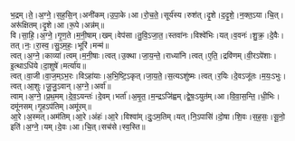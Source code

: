 

  
भ॒द्रम्।ते॒।अ॒ग्ने॒।स॒ह॒सि॒न्।अनी॑कम्।उ॒पा॒के।आ।रो॒च॒ते॒।सूर्य॑स्य।रुश॑त्।दृ॒शे।द॒दृ॒शे॒।न॒क्त॒ऽया।चि॒त्।अरू॑क्षितम्।दृ॒शे।आ।रू॒पे।अन्न॑म्॥  
वि।सा॒हि॒।अ॒ग्ने॒।गृ॒ण॒ते।म॒नी॒षाम्।खम्।वेप॑सा।तु॒वि॒ऽजा॒त॒।स्तवा॑नः।विश्वे॑भिः।यत्।व॒वनः॑।शु॒क्र॒।दे॒वैः।तत्।नः॒।रा॒स्व॒।सु॒ऽम॒हः॒।भूरि॑।मन्म॑॥  
त्वत्।अ॒ग्ने॒।काव्या॑।त्वम्।म॒नी॒षाः।त्वत्।उ॒क्था।जा॒य॒न्ते॒।राध्या॑नि।त्वत्।ए॒ति॒।द्रवि॑णम्।वी॒रऽपे॑शाः।इ॒त्थाऽधि॑ये।दा॒शुषे॑।मर्त्या॑य॥  
त्वत्।वा॒जी।वा॒ज॒म्ऽभ॒रः।विऽहा॑याः।अ॒भि॒ष्टि॒ऽकृत्।जा॒य॒ते॒।स॒त्यऽशु॑ष्मः।त्वत्।र॒यिः।दे॒वऽजू॑तः।म॒यः॒ऽभुः।त्वत्।आ॒शुः।जू॒जु॒ऽवान्।अ॒ग्ने॒।अर्वा॑॥  
त्वाम्।अ॒ग्ने॒।प्र॒थ॒मम्।दे॒व॒ऽयन्तः॑।दे॒वम्।भर्ता॑।अ॒मृ॒त॒।म॒न्द्रऽजि॑ह्वम्।द्वे॒षः॒ऽयुत॑म्।आ।वि॒वा॒स॒न्ति॒।धी॒भिः।दमू॑नसम्।गृ॒हऽप॑तिम्।अमू॑रम्॥  
आ॒रे।अ॒स्मत्।अम॑तिम्।आ॒रे।अंहः॑।आ॒रे।विश्वा॑म्।दुः॒ऽम॒तिम्।यत्।नि॒ऽपासि॑।दो॒षा।शि॒वः।स॒ह॒सः॒।सू॒नो॒ इति॑।अ॒ग्ने॒।यम्।दे॒वः।आ।चि॒त्।सच॑से।स्व॒स्ति॥  
